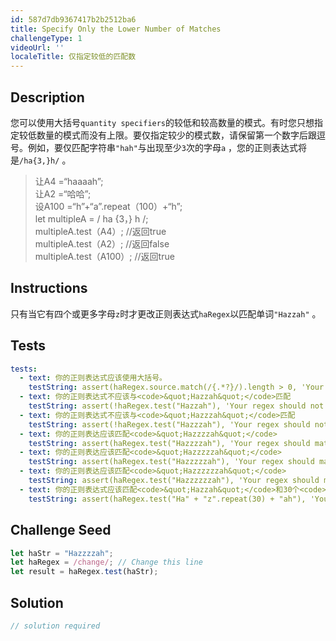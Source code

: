```yaml
---
id: 587d7db9367417b2b2512ba6
title: Specify Only the Lower Number of Matches
challengeType: 1
videoUrl: ''
localeTitle: 仅指定较低的匹配数
---
```


## Description
<section id="description">您可以使用大括号<code>quantity specifiers</code>的较低和较高数量的模式。有时您只想指定较低数量的模式而没有上限。要仅指定较少的模式数，请保留第一个数字后跟逗号。例如，要仅匹配字符串<code>&quot;hah&quot;</code>与出现至少<code>3</code>次的字母<code>a</code> ，您的正则表达式将是<code>/ha{3,}h/</code> 。 <blockquote>让A4 =“haaaah”; <br>让A2 =“哈哈”; <br>设A100 =“h”+“a”.repeat（100）+“h”; <br> let multipleA = / ha {3，} h /; <br> multipleA.test（A4）; //返回true <br> multipleA.test（A2）; //返回false <br> multipleA.test（A100）; //返回true </blockquote></section>

## Instructions
<section id="instructions">只有当它有四个或更多字母<code>z</code>时才更改正则表达式<code>haRegex</code>以匹配单词<code>&quot;Hazzah&quot;</code> 。 </section>

## Tests
<section id='tests'>

```yml
tests:
  - text: 你的正则表达式应该使用大括号。
    testString: assert(haRegex.source.match(/{.*?}/).length > 0, 'Your regex should use curly brackets.');
  - text: 你的正则表达式不应该与<code>&quot;Hazzah&quot;</code>匹配
    testString: assert(!haRegex.test("Hazzah"), 'Your regex should not match <code>"Hazzah"</code>');
  - text: 你的正则表达式不应该与<code>&quot;Hazzzah&quot;</code>匹配
    testString: assert(!haRegex.test("Hazzzah"), 'Your regex should not match <code>"Hazzzah"</code>');
  - text: 你的正则表达应该匹配<code>&quot;Hazzzzah&quot;</code>
    testString: assert(haRegex.test("Hazzzzah"), 'Your regex should match <code>"Hazzzzah"</code>');
  - text: 你的正则表达应该匹配<code>&quot;Hazzzzzah&quot;</code>
    testString: assert(haRegex.test("Hazzzzzah"), 'Your regex should match <code>"Hazzzzzah"</code>');
  - text: 你的正则表达应该匹配<code>&quot;Hazzzzzzah&quot;</code>
    testString: assert(haRegex.test("Hazzzzzzah"), 'Your regex should match <code>"Hazzzzzzah"</code>');
  - text: 你的正则表达式应该匹配<code>&quot;Hazzah&quot;</code>和30个<code>z</code> 。
    testString: assert(haRegex.test("Ha" + "z".repeat(30) + "ah"), 'Your regex should match <code>"Hazzah"</code> with 30 <code>z</code>\'s in it.');

```

</section>

## Challenge Seed
<section id='challengeSeed'>

<div id='js-seed'>

```js
let haStr = "Hazzzzah";
let haRegex = /change/; // Change this line
let result = haRegex.test(haStr);

```

</div>



</section>

## Solution
<section id='solution'>

```js
// solution required
```
</section>
